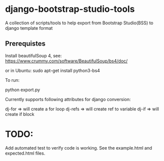 # django-bootstrap-studio-tools
A collection of scripts/tools to help export from Bootstrap Studio(BSS) to django template format

Prerequistes
------------
Install beautifulSoup 4, see: https://www.crummy.com/software/BeautifulSoup/bs4/doc/

or in Ubuntu:
sudo apt-get install python3-bs4

To run:

python export.py <name of your file to convert>

Currently supports following attributes for django conversion:

dj-for   => will create a for loop
dj-refs  => will create ref to variable
dj-if    => will create if block


TODO:
=====
Add automated test to verify code is working. See the example.html and expected.html files. 


